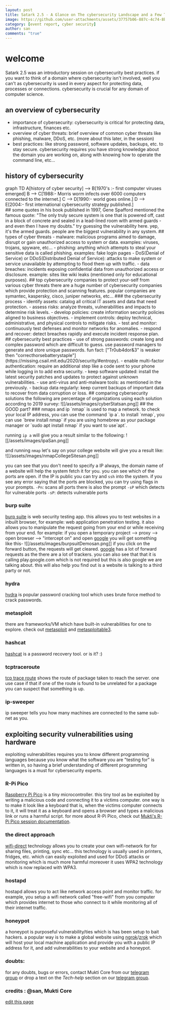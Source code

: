 ```yaml
---
layout: post
title: Satark 2.5 - A Glance on The cybersecurity Landscape and a Few Tools
image: https://github.com/user-attachments/assets/37757b06-887c-4c74-8bc9-3e8dc5a876e5
category: [event report, cyber security]
author: san
comments: "true"
---
```

# welcome 
Satark 2.5 was an introductory session on cybersecurity best practices.
if you want to think of a domain where cybersecurity isn't involved, well you can't as cybersecurity is used in every aspect for protecting data, processes or connections. cybersecurity is crucial for any domain of computer science.
## an overview of cybersecurity
- importance of cybersecurity: cybersecurity is critical for protecting data, infrastructure, finances etc.
- overview of cyber threats: brief overview of common cyber threats like phishing, malware, DDoS, etc. (more about this later, in the session)
- best practices: like strong password, software updates, backups, etc. to stay secure.
cybersecurity requires you have strong knowledge about the domain you are working on, along with knowing how to operate the command line, etc…
## history of cybersecurity

<div class="mermaid">
graph TD
A[history of cyber security] --> B[1970's :- first computer viruses emerged]
B --> C[1988:- Morris worm infects over 6000 computers connected to the internet.]
C --> D[1990:- world goes online.]
D --> E[2004:- first international cybersecurity strategy published.]
</div>
## some quotes
in his book published in 1997, Gene Spafford mentioned the famous quote: "The only truly secure system is one that is powered off, cast in a block of concrete and sealed in a lead-lined room with armed guards - and even then I have my doubts."
try guessing the vulnerability here.
yep, it's the armed guards. people are the biggest vulnerability in any system.
## types of cyber threats
- malware: malicious programs aimed to damage, disrupt or gain unauthorized access to system or data. examples: viruses, trojans, spyware, etc...
- phishing: anything which attempts to steal your sensitive data is called phishing. examples: fake login pages
- DoS(Denial of Service) or DDoS(Distributed Denial of Service): attacks to make system or service unavailable by attempting to flood them up with traffic.
- data breaches: incidents exposing confidential data from unauthorized access or disclosure. example: sites like wiki leaks (mentioned only for educational purposes).
## top cybersecurity companies
to protect your-self from various cyber threats there are a huge number of cybersecurity companies which provide protection and scanning features. popular companies are symantec, kaspersky, cisco, juniper networks, etc...
### the cybersecurity process
- identify assets: catalog all critical IT assets and data that need protection.
- assess risks: analyze threats, vulnerabilities and impacts to determine risk levels.
- develop policies: create information security policies aligned to business objectives.
- implement controls: deploy technical, administrative, and physical controls to mitigate risks.
- test and monitor: continuously test defenses and monitor networks for anomalies.
- respond and recover: detect breaches rapidly and execute incident response plan.
## cybersecurity best practices
- use of strong passwords: create long and complex password which are difficult to guess. use password managers to generate and store unique passwords. 
fun fact: ["Tr0ub4dor&3" is weaker then "correcthorsebatterystaple"](https://missing.csail.mit.edu/2020/security/#entropy).
- enable multi-factor authentication: require an additional step like a code sent to your phone while logging in to add extra security.
- keep software updated: install the latest security patches and updates to protect against unknown vulnerabilities.
- use anti-virus and anti-malware tools: as mentioned in the previously.
- backup data regularly: keep current backups of important data to recover from data corruption or loss.
## comparing cybersecurity solutions
the following are percentage of organizations using each solution according to 2019 survey:
![[/assets/images/cyberStatsan.png]]
## the GOOD part?
### nmaps and ip
`nmap` is used to map a network. 
to check your local IP address, you can use the command `ip a`.
to install `nmap`, you can use 
`brew install nmap` if you are using homebrew as your package manager or
`sudo apt install nmap` if you want to use`apt`.

running `ip a` will give you a result similar to the following:
![[/assets/images/ipaSan.png]]

and running `nmap` let's say on your college website will give you a result like: 
![[/assets/images/nmapCollegeSitesan.png]]

you can see that you don't need to specify a IP always, the domain name of a website will help the system fetch it for you. 
you can see which of the ports are open. if the IP is public you can try and `ssh` into the system.
if you see any error saying that the ports are blocked, you can try using flags in your prompts.
`-Pn`: scans all ports
there is also the prompt `-sP` which detects for vulnerable ports
`-sP`: detects vulnerable ports
### burp suite
[burp suite](https://portswigger.net/burp/releases/professional-community-2024-9-3?requestededition=community&requestedplatform=) is web security testing app. this allows you to test websites in a inbuilt browser, for example: web application penetration testing. it also allows you to manipulate the request going from your end or while receiving from your end.
for example: if you open a temporary project --> proxy --> open browser --> "intercept on" and open [google](https://google.com) you will get something like this-
![[/assets/images/burpsuitDemosan.png]]
if you click on the forward button, the requests will get cleared. [google](https://google.com) has a lot of forward requests as the there are a lot of trackers. you can also see that that it is calling play.google.com which is not required but this is also google we are talking about. 
this will also help you find out is a website is talking to a third party or not.
### hydra
[hydra](https://www.kali.org/tools/hydra/) is popular password cracking tool which uses brute force method to crack passwords.
### metasploit
there are frameworks/VM which have built-in vulnerabilities for one to explore.
check out [metasploit](https://www.metasploit.com/) and [metasploitable3](https://github.com/rapid7/metasploitable3).
### hashcat
[hashcat](https://github.com/hashcat/hashcat) is a password recovery tool. or is it? :)
### tcptraceroute
[tcp trace route](https://linux.die.net/man/1/tcptraceroute) shows the route of package taken to reach the server. one use case if that if one of the route is found to be unrelated for a package you can suspect that something is up.
### ip-sweeper
ip sweeper tells you how many machines are connected to the same sub-net as you.
## exploiting security vulnerabilities using hardware
exploiting vulnerabilities requires you to know different programming languages because you know what the software you are "testing for" is written in, so having a brief understanding of different programming languages is a must for cybersecurity experts.
### R-Pi Pico
[Raspberry Pi Pico](https://www.raspberrypi.com/products/raspberry-pi-pico/) is a tiny microcontroller. this tiny tool as be exploited by writing a malicious code and connecting it to a victims computer. one way is to make it look like a keyboard that is, when the victims computer connects to it, it will treat it as a keyboard and opens a browser and types a malicious link or runs a harmful script.
for more about R-Pi Pico, check out [Mukti's R-Pi Pico session documentation](https://chrompycoder.github.io/mukti/tantrayantra.html).
### the direct approach
[wifi-direct](https://www.wi-fi.org/discover-wi-fi/wi-fi-direct) technology allows you to create your own wifi-network for for sharing files, printing, sync etc... this technology is usually used in printers, fridges, etc. which can easily exploited and used for DDoS attacks or monitoring which is much more harmful moreover it uses WPA2 technology which is now replaced with WPA3.
### hostapd 
hostapd allows you to act like network access point and monitor traffic. for example, you setup a wifi network called "free-wifi" from you computer which provides internet to those who connect to it while monitoring all of their internet traffic.
### honeypot
a honeypot is purposeful vulnerability/ties which is has been setup to bait hackers. a popular way is to make a global website using [ngrok](https://ngrok.com)/[zrok](https://zrok.io) which will host your local machine application and provide you with a public IP address for it, and add vulnerabilities to your website and a honeypot.

### doubts: 
for any doubts, bugs or errors, contact Mukti Core from our [telegram group](https://t.me/+wFGdHiypdQhkZWU9) or drop a text on the _Tech-help_ section on our [telegram group](https://t.me/+wFGdHiypdQhkZWU9).
### credits : @san, Mukti Core

[edit this page]()
